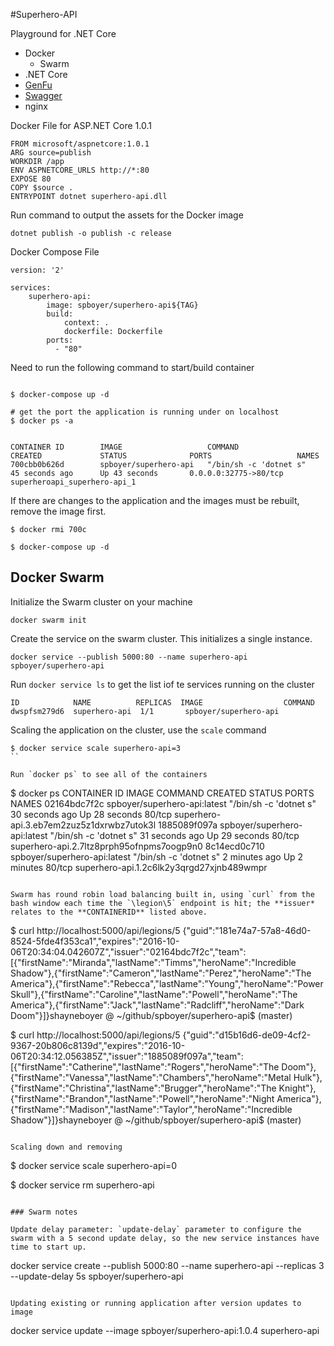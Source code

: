 #Superhero-API

Playground for .NET Core

* Docker
    * Swarm
* .NET Core
* [GenFu](https://github.com/MisterJames/GenFu)
* [Swagger](https://github.com/domaindrivendev/Ahoy)
* nginx


Docker File for ASP.NET Core 1.0.1

```
FROM microsoft/aspnetcore:1.0.1
ARG source=publish
WORKDIR /app
ENV ASPNETCORE_URLS http://*:80
EXPOSE 80
COPY $source .
ENTRYPOINT dotnet superhero-api.dll
```

Run command to output the assets for the Docker image
```
dotnet publish -o publish -c release
```

Docker Compose File
```
version: '2'

services:
    superhero-api:
        image: spboyer/superhero-api${TAG}
        build:
            context: .
            dockerfile: Dockerfile
        ports: 
          - "80"
```

Need to run the following command to start/build container 
```

$ docker-compose up -d

# get the port the application is running under on localhost
$ docker ps -a


CONTAINER ID        IMAGE                   COMMAND                  CREATED             STATUS              PORTS                   NAMES
700cbb0b626d        spboyer/superhero-api   "/bin/sh -c 'dotnet s"   45 seconds ago      Up 43 seconds       0.0.0.0:32775->80/tcp   superheroapi_superhero-api_1
```

If there are changes to the application and the images must be rebuilt, remove the image first.

```
$ docker rmi 700c

$ docker-compose up -d  
```

## Docker Swarm

Initialize the Swarm cluster on your machine
```
docker swarm init
```

Create the service on the swarm cluster.  This initializes a single instance.
```
docker service --publish 5000:80 --name superhero-api spboyer/superhero-api
```

Run `docker service ls` to get the list iof te services running on the cluster
```
ID            NAME          REPLICAS  IMAGE                  COMMAND
dwspfsm279d6  superhero-api  1/1       spboyer/superhero-api
```

Scaling the application on the cluster, use the `scale` command 
```
$ docker service scale superhero-api=3
``

Run `docker ps` to see all of the containers
```
$ docker ps
CONTAINER ID        IMAGE                          COMMAND                  CREATED             STATUS              PORTS               NAMES
02164bdc7f2c        spboyer/superhero-api:latest   "/bin/sh -c 'dotnet s"   30 seconds ago      Up 28 seconds       80/tcp              superhero-api.3.eb7em2zuz5z1dxrwbz7utok3l
1885089f097a        spboyer/superhero-api:latest   "/bin/sh -c 'dotnet s"   31 seconds ago      Up 29 seconds       80/tcp              superhero-api.2.7ltz8prph95ofnpms7oogp9n0
8c14ecd0c710        spboyer/superhero-api:latest   "/bin/sh -c 'dotnet s"   2 minutes ago       Up 2 minutes        80/tcp              superhero-api.1.2c6lk2y3qrgd27xjnb489wmpr
```

Swarm has round robin load balancing built in, using `curl` from the bash window each time the `\legion\5` endpoint is hit; the **issuer* relates to the **CONTAINERID** listed above.

```
$ curl http://localhost:5000/api/legions/5
{"guid":"181e74a7-57a8-46d0-8524-5fde4f353ca1","expires":"2016-10-06T20:34:04.042607Z","issuer":"02164bdc7f2c","team":[{"firstName":"Miranda","lastName":"Timms","heroName":"Incredible Shadow"},{"firstName":"Cameron","lastName":"Perez","heroName":"The America"},{"firstName":"Rebecca","lastName":"Young","heroName":"Power Skull"},{"firstName":"Caroline","lastName":"Powell","heroName":"The America"},{"firstName":"Jack","lastName":"Radcliff","heroName":"Dark Doom"}]}shayneboyer @ ~/github/spboyer/superhero-api$ (master)

$ curl http://localhost:5000/api/legions/5
{"guid":"d15b16d6-de09-4cf2-9367-20b806c8139d","expires":"2016-10-06T20:34:12.056385Z","issuer":"1885089f097a","team":[{"firstName":"Catherine","lastName":"Rogers","heroName":"The Doom"},{"firstName":"Vanessa","lastName":"Chambers","heroName":"Metal Hulk"},{"firstName":"Christina","lastName":"Brugger","heroName":"The Knight"},{"firstName":"Brandon","lastName":"Powell","heroName":"Night America"},{"firstName":"Madison","lastName":"Taylor","heroName":"Incredible Shadow"}]}shayneboyer @ ~/github/spboyer/superhero-api$ (master)

```

Scaling down and removing
```
$ docker service scale superhero-api=0

$ docker service rm superhero-api
```

### Swarm notes

Update delay parameter: `update-delay` parameter to configure the swarm with a 5 second update delay, so the new service instances have time to start up.

```
docker service create --publish 5000:80 --name superhero-api --replicas 3 --update-delay 5s spboyer/superhero-api
```

Updating existing or running application after version updates to image

```
docker service update --image spboyer/superhero-api:1.0.4 superhero-api
```

